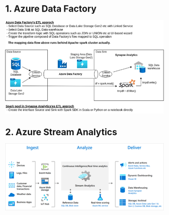 # 1. Azure Data Factory

![AzureDataFactory.png](https://github.com/developer-onizuka/Diagrams/blob/main/AzureDataFactory/AzureDataFactory.png)

# 2. Azure Stream Analytics

![stream-analytics-e2e-pipeline.png](https://github.com/developer-onizuka/AzureDataFactory/blob/main/stream-analytics-e2e-pipeline.png)
